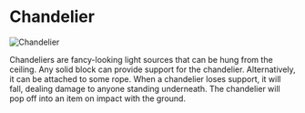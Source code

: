 # Chandelier

![Chandelier](block:betterwithaddons:chandelier@0)

Chandeliers are fancy-looking light sources that can be hung from the ceiling. Any solid block can provide support for the chandelier. Alternatively, it can be attached to some rope.
When a chandelier loses support, it will fall, dealing damage to anyone standing underneath. The chandelier will pop off into an item on impact with the ground.